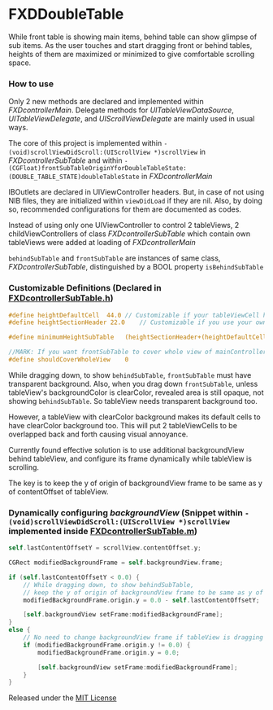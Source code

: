 # FXDDoubleTable

While front table is showing main items, behind table can show glimpse of sub items.
As the user touches and start dragging front or behind tables, heights of them are maximized or minimized to give comfortable scrolling space.

### How to use
Only 2 new methods are declared and implemented within *FXDcontrollerMain*. Delegate methods for *UITableViewDataSource*, *UITableViewDelegate*, and *UIScrollViewDelegate* are mainly used in usual ways.

The core of this project is implemented within `- (void)scrollViewDidScroll:(UIScrollView *)scrollView` in *FXDcontrollerSubTable* and within `- (CGFloat)frontSubTableOriginYforDoubleTableState:(DOUBLE_TABLE_STATE)doubleTableState` in *FXDcontrollerMain*

IBOutlets are declared in UIViewController headers. But, in case of not using NIB files, they are initialized within `viewDidLoad` if they are nil. Also, by doing so, recommended configurations for them are documented as codes.

Instead of using only one UIViewController to control 2 tableViews, 2 childViewControllers of class *FXDcontrollerSubTable* which contain own tableViews were added at loading of *FXDcontrollerMain*

`behindSubTable` and `frontSubTable` are instances of same class, *FXDcontrollerSubTable*, distinguished by a BOOL property `isBehindSubTable`

### Customizable Definitions (Declared in [FXDcontrollerSubTable.h](https://github.com/petershine/FXDDoubleTable/blob/master/FXDDoubleTable/FXDcontrollerSubTable.h))
``` objective-c
#define heightDefaultCell  44.0	// Customizable if your tableViewCell height is different
#define heightSectionHeader	22.0	// Customizable if you use your own section header view

#define minimumHeightSubTable	(heightSectionHeader+(heightDefaultCell*2.0))	// Customizable to have fixed value

//MARK: If you want frontSubTable to cover whole view of mainController, assign 1 to shouldCoverWholeView
#define shouldCoverWholeView	0
```
While dragging down, to show `behindSubTable`, `frontSubTable` must have transparent background.
Also, when you drag down `frontSubTable`, unless tableView's backgroundColor is clearColor, revealed area is still opaque, not showing `behindSubTable`.
So tableView needs transparent background too.

However, a tableView with clearColor background makes its default cells to have clearColor background too.
This will put 2 tableViewCells to be overlapped back and forth causing visual annoyance.

Currently found effective solution is to use additional backgroundView behind tableView, and configure its frame dynamically while tableView is scrolling.

The key is to keep the y of origin of backgroundView frame to be same as y of contentOffset of tableView.

### Dynamically configuring *backgroundView* (Snippet within `- (void)scrollViewDidScroll:(UIScrollView *)scrollView` implemented inside [FXDcontrollerSubTable.m](https://github.com/petershine/FXDDoubleTable/blob/master/FXDDoubleTable/FXDcontrollerSubTable.m))
```objective-c
self.lastContentOffsetY = scrollView.contentOffset.y;

CGRect modifiedBackgroundFrame = self.backgroundView.frame;

if (self.lastContentOffsetY < 0.0) {
	// While dragging down, to show behindSubTable,
	// keep the y of origin of backgroundView frame to be same as y of contentOffset of tableView
	modifiedBackgroundFrame.origin.y = 0.0 - self.lastContentOffsetY;

	[self.backgroundView setFrame:modifiedBackgroundFrame];
}
else {
	// No need to change backgroundView frame if tableView is dragging up
	if (modifiedBackgroundFrame.origin.y != 0.0) {
		modifiedBackgroundFrame.origin.y = 0.0;

		[self.backgroundView setFrame:modifiedBackgroundFrame];
	}
}
```

Released under the [MIT License](http://opensource.org/licenses/mit-license.php)
